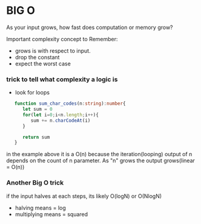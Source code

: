 # BIG O
   As your input grows, how fast does computation or memory grow? 

   Important complexity concept to Remember:
   - grows is with respect to input.
   - drop the constant
   - expect the worst case 

### trick to tell what complexity a logic is 
   - look for loops
   
```ts
   function sum_char_codes(n:string):number{
      let sum = 0
      for(let i=0;i<n.length;i++){ 
         sum += n.charCodeAt(i)
      }

      return sum
   }
```
in the example above it is a O(n) because the iteration(looping) output of n depends on the count of n parameter.
As "n" grows the output grows(linear = O(n))


### Another Big O trick
if the input halves at each steps, its likely O(logN) or O(NlogN)
- halving means = log 
- multiplying means = squared
